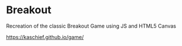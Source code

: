 # Breakout

Recreation of the classic Breakout Game using JS and HTML5 Canvas

https://kaschief.github.io/game/

